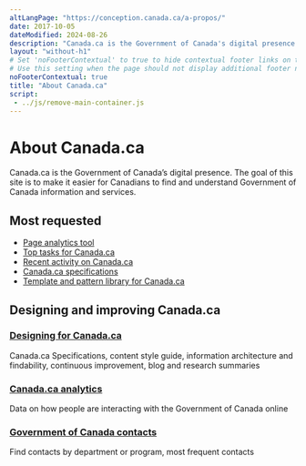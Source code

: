 ```yaml
---
altLangPage: "https://conception.canada.ca/a-propos/"
date: 2017-10-05
dateModified: 2024-08-26
description: "Canada.ca is the Government of Canada's digital presence."
layout: "without-h1"
# Set 'noFooterContextual' to true to hide contextual footer links on this page.
# Use this setting when the page should not display additional footer navigation or related links.
noFooterContextual: true
title: "About Canada.ca"
script:
 - ../js/remove-main-container.js
---
```

<div class="container">
  <h1 property="name headline" id="wb-cont" dir="ltr">About Canada.ca</h1>
  <div class="row profile">
    <div class="col-md-8">
      <p>Canada.ca is the Government of Canada’s digital presence. The goal of this site is to make it easier for Canadians to find and understand Government of Canada information and services.</p>
    </div>
  </div>
</div>

<section class="gc-most-requested">
  <div class="container">
    <h2>Most requested</h2>
    <ul>
      <li><a href="https://performance.alpha.canada.ca/">Page analytics tool</a></li>
      <li><a href="{{ site.url }}/about/top-tasks-for-canada-ca.html">Top tasks for Canada.ca</a></li>
      <li><a href="https://www.canada.ca/en/analytics/recent-activity.html">Recent activity on Canada.ca</a></li>
      <li><a href="{{ site.url }}/specifications.html">Canada.ca specifications</a></li>
      <li><a href="{{ site.url }}/pattern-library.html">Template and pattern library for Canada.ca</a></li>
    </ul>
  </div>
</section>

<div class="container">
  <div class="row">
    <section class="col-md-12 gc-drmt">
      <h2 class="wb-inv">Designing and improving Canada.ca</h2>
      <div class="wb-eqht row">
        <div class="col-md-4">
          <section>
            <h3 class="h5"><a href="../index.html">Designing for Canada.ca</a></h3>
            <p>Canada.ca Specifications, content style guide, information architecture and findability, continuous improvement, blog and research summaries</p>
          </section>
        </div>
        <div class="col-md-4">
          <section>
            <h3 class="h5"><a href="https://www.canada.ca/en/analytics.html">Canada.ca analytics</a></h3>
            <p>Data on how people are interacting with the Government of Canada online</p>
          </section>
        </div>
        <div class="col-md-4">
          <section>
            <h3 class="h5"><a href="https://www.canada.ca/en/contact.html">Government of Canada contacts</a></h3>
            <p>Find contacts by department or program, most frequent contacts</p>
          </section>
        </div>
      </div>
    </section>
  </div>
</div>
